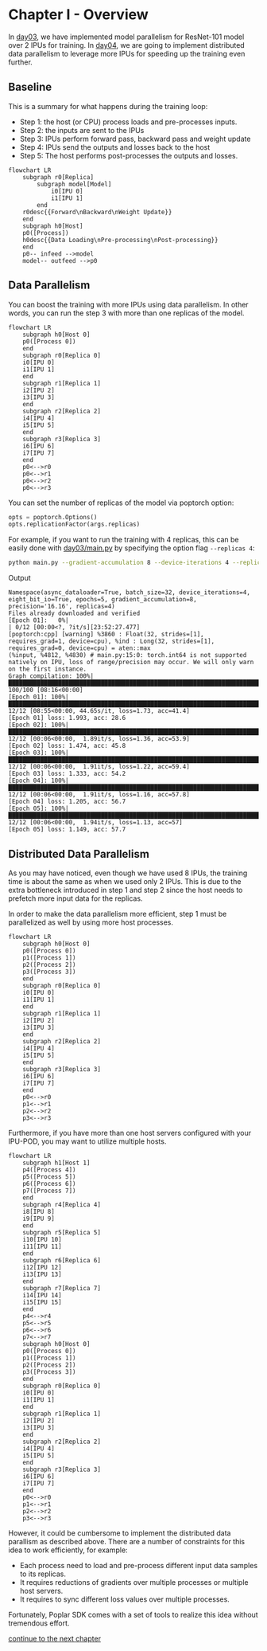 # Chapter I - Overview
In [day03](../../day03), we have implemented model parallelism for ResNet-101 model over 2 IPUs for training.
In [day04](..), we are going to implement distributed data parallelism to leverage more IPUs for speeding up the training even further.

## Baseline
This is a summary for what happens during the training loop:
- Step 1: the host (or CPU) process loads and pre-processes inputs.
- Step 2: the inputs are sent to the IPUs
- Step 3: IPUs perform forward pass, backward pass and weight update
- Step 4: IPUs send the outputs and losses back to the host
- Step 5: The host performs post-processes the outputs and losses.

```marmaid
flowchart LR
    subgraph r0[Replica]
        subgraph model[Model]
            i0[IPU 0]
            i1[IPU 1]
        end
    r0desc{{Forward\nBackward\nWeight Update}}
    end
    subgraph h0[Host]
    p0([Process])
    h0desc{{Data Loading\nPre-processing\nPost-processing}}
    end
    p0-- infeed -->model
    model-- outfeed -->p0
```

##  Data Parallelism
You can boost the training with more IPUs using data parallelism.
In other words, you can run the step 3 with more than one replicas of the model.
```marmaid
flowchart LR
    subgraph h0[Host 0]
    p0([Process 0])
    end
    subgraph r0[Replica 0]
    i0[IPU 0]
    i1[IPU 1]
    end
    subgraph r1[Replica 1]
    i2[IPU 2]
    i3[IPU 3]
    end
    subgraph r2[Replica 2]
    i4[IPU 4]
    i5[IPU 5]
    end
    subgraph r3[Replica 3]
    i6[IPU 6]
    i7[IPU 7]
    end
    p0<-->r0
    p0<-->r1
    p0<-->r2
    p0<-->r3
```
You can set the number of replicas of the model via poptorch option:
```python
opts = poptorch.Options()
opts.replicationFactor(args.replicas)
```
For example, if you want to run the training with 4 replicas, this can be easily done with
[day03/main.py](../../day03/main.py) by specifying the option flag `--replicas 4`:
```bash
python main.py --gradient-accumulation 8 --device-iterations 4 --replicas 4 --eight-bit-io --async-dataloader
```
Output
```
Namespace(async_dataloader=True, batch_size=32, device_iterations=4, eight_bit_io=True, epochs=5, gradient_accumulation=8, precision='16.16', replicas=4)
Files already downloaded and verified
[Epoch 01]:   0%|                                                                                                                                  | 0/12 [00:00<?, ?it/s][23:52:27.477]
[poptorch:cpp] [warning] %3860 : Float(32, strides=[1], requires_grad=1, device=cpu), %ind : Long(32, strides=[1], requires_grad=0, device=cpu) = aten::max
(%input, %4812, %4830) # main.py:15:0: torch.int64 is not supported natively on IPU, loss of range/precision may occur. We will only warn on the first instance.
Graph compilation: 100%|███████████████████████████████████████████████████████████████████████████████████████████████████████████████████████████| 100/100 [08:16<00:00]
[Epoch 01]: 100%|████████████████████████████████████████████████████████████████████████████████████████████████████| 12/12 [08:55<00:00, 44.65s/it, loss=1.73, acc=41.4]
[Epoch 01] loss: 1.993, acc: 28.6
[Epoch 02]: 100%|████████████████████████████████████████████████████████████████████████████████████████████████████| 12/12 [00:06<00:00,  1.89it/s, loss=1.36, acc=53.9]
[Epoch 02] loss: 1.474, acc: 45.8
[Epoch 03]: 100%|████████████████████████████████████████████████████████████████████████████████████████████████████| 12/12 [00:06<00:00,  1.91it/s, loss=1.22, acc=59.4]
[Epoch 03] loss: 1.333, acc: 54.2
[Epoch 04]: 100%|████████████████████████████████████████████████████████████████████████████████████████████████████| 12/12 [00:06<00:00,  1.91it/s, loss=1.16, acc=57.8]
[Epoch 04] loss: 1.205, acc: 56.7
[Epoch 05]: 100%|██████████████████████████████████████████████████████████████████████████████████████████████████████| 12/12 [00:06<00:00,  1.94it/s, loss=1.13, acc=57]
[Epoch 05] loss: 1.149, acc: 57.7
```

## Distributed Data Parallelism
As you may have noticed, even though we have used 8 IPUs, the training time is about the same as when we used only 2 IPUs.
This is due to the extra bottleneck introduced in step 1 and step 2 since the host needs to prefetch more input data for the replicas.

In order to make the data parallelism more efficient, step 1 must be parallelized as well by using more host processes.
```marmaid
flowchart LR
    subgraph h0[Host 0]
    p0([Process 0])
    p1([Process 1])
    p2([Process 2])
    p3([Process 3])
    end
    subgraph r0[Replica 0]
    i0[IPU 0]
    i1[IPU 1]
    end
    subgraph r1[Replica 1]
    i2[IPU 2]
    i3[IPU 3]
    end
    subgraph r2[Replica 2]
    i4[IPU 4]
    i5[IPU 5]
    end
    subgraph r3[Replica 3]
    i6[IPU 6]
    i7[IPU 7]
    end
    p0<-->r0
    p1<-->r1
    p2<-->r2
    p3<-->r3
```

Furthermore, if you have more than one host servers configured with your IPU-POD, you may want to utilize multiple hosts.
```marmaid
flowchart LR
    subgraph h1[Host 1]
    p4([Process 4])
    p5([Process 5])
    p6([Process 6])
    p7([Process 7])
    end
    subgraph r4[Replica 4]
    i8[IPU 8]
    i9[IPU 9]
    end
    subgraph r5[Replica 5]
    i10[IPU 10]
    i11[IPU 11]
    end
    subgraph r6[Replica 6]
    i12[IPU 12]
    i13[IPU 13]
    end
    subgraph r7[Replica 7]
    i14[IPU 14]
    i15[IPU 15]
    end
    p4<-->r4
    p5<-->r5
    p6<-->r6
    p7<-->r7
    subgraph h0[Host 0]
    p0([Process 0])
    p1([Process 1])
    p2([Process 2])
    p3([Process 3])
    end
    subgraph r0[Replica 0]
    i0[IPU 0]
    i1[IPU 1]
    end
    subgraph r1[Replica 1]
    i2[IPU 2]
    i3[IPU 3]
    end
    subgraph r2[Replica 2]
    i4[IPU 4]
    i5[IPU 5]
    end
    subgraph r3[Replica 3]
    i6[IPU 6]
    i7[IPU 7]
    end
    p0<-->r0
    p1<-->r1
    p2<-->r2
    p3<-->r3
```

However, it could be cumbersome to implement the distributed data parallism as described above.
There are a number of constraints for this idea to work efficiently, for example:
- Each process need to load and pre-process different input data samples to its replicas.
- It requires reductions of gradients over multiple processes or multiple host servers.
- It requires to sync different loss values over multiple processes.

Fortunately, Poplar SDK comes with a set of tools to realize this idea without tremendous effort.

[continue to the next chapter](../2.%20PopRun%20and%20PopDist)
